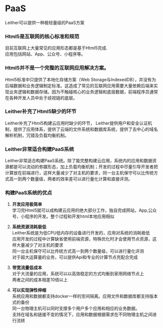 PaaS
========
Leither可以提供一种极轻量级的PaaS方案  

### Html5是互联网的核心标准和规范  

目前互联网上大量常见的应用形态都是基于Html5完成.  
应用包括网站、App、公众号、小程序等。  

### Html5并不是一个完整的互联网应用解决方案。  
Html5标准中只提供了本地化存储方案（Web Storage与IndexedDB），并没有为后端数据和业务逻辑制定标准。这造成了常见的互联网应用需要大量依赖后端来实现业务逻辑和数据存储。因为不触碰核心的业务逻辑和底层数据，前端程序员通常在各种开发人员中处于歧视链的底层。  

### Leither补充了Html5缺少的环节  
Leither补充了Html5构建云应用时缺少的环节， Leither提供用户和安全认证机制，提供了应用体系，提供了云端的文件系统和数据库系统，提供了去中心的域名解析机制，冗错及负载均衡机制。

### Leither非常适合构建PaaS系统  
Leither非常适合构建PaaS系统。除了能完整构建云应用，系统内的应用和数据资源都是可以流动的弥媒形态，加上负载均衡机制；开发的过程中尽量引导开发者把计算放在前端进行，这样大量减少了对主机的要求，同一台主机保守可以比传统方式高一到两个数量级，两者的效率差可以进行量化计算和直接评测。

### 构建PaaS系统的优点  
1. **开发应用极简单**  
学习完Html5就可以成构建云应用的绝大部分工作，独自完成网站，App,公众号，小程序的开发。整个过程和开发html本地应用相似  

2. **系统资源消耗极低**  
Leither系统是为低CPU低内存的设备进行开发的，应用对系统的消耗极低  
应用开发的过程中计算缺省使用前端资源，特殊优化时才会使用节点资源，这样大量减少了对主机的要求  
同一台主机保守可以比传统方式高一到两个数量级，可以进行量化评测  
对于超大运算量的业务，可以提供Api和专业的计算节点充配合完成  

3. **带宽流量低成本**  
对于大流量的应用，系统可以以高效稳定的方式均衡到家用网络节点上  
两者之间的成本相差10倍以上  

4. **可以实现弹性伸缩**  
系统应用和数据都支持docker一样的空间隔离。应用文件和数据库都支持版本式的备份  
同一台物理主机可以同时支撑多个用户多个应用和相应的业务数据。  
支持在域名和链接不变的情况下，应用和数据根据需求在不同物理主机之间进行流转  
